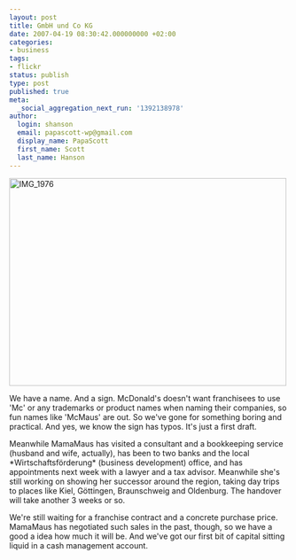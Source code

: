 ```yaml
---
layout: post
title: GmbH und Co KG
date: 2007-04-19 08:30:42.000000000 +02:00
categories:
- business
tags:
- flickr
status: publish
type: post
published: true
meta:
  _social_aggregation_next_run: '1392138978'
author:
  login: shanson
  email: papascott-wp@gmail.com
  display_name: PapaScott
  first_name: Scott
  last_name: Hanson
---
```

<p><a href="http://www.flickr.com/photos/papascott/464832198/" title="Photo Sharing"><img src="http://farm1.static.flickr.com/195/464832198_d1abe957bc.jpg" width="500" height="375" alt="IMG_1976" /></a></p>
<p>We have a name. And a sign. McDonald's doesn't want franchisees to use 'Mc' or any trademarks or product names when naming their companies, so fun names like 'McMaus' are out. So we've gone for something boring and practical. And yes, we know the sign has typos. It's just a first draft.</p>
<p>Meanwhile MamaMaus has visited a consultant and a bookkeeping service (husband and wife, actually), has been to two banks and the local *Wirtschaftsförderung* (business development) office, and has appointments next week with a lawyer and a tax advisor. Meanwhile she's still working on showing her successor around the region, taking day trips to places like Kiel, Göttingen, Braunschweig and Oldenburg. The handover will take another 3 weeks or so.</p>
<p>We're still waiting for a franchise contract and a concrete purchase price. MamaMaus has negotiated such sales in the past, though, so we have a good a idea how much it will be. And we've got our first bit of capital sitting liquid in a cash management account.</p>
